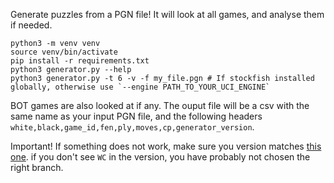 Generate puzzles from a PGN file! It will look at all games, and analyse them if needed.

```
python3 -m venv venv
source venv/bin/activate
pip install -r requirements.txt
python3 generator.py --help
python3 generator.py -t 6 -v -f my_file.pgn # If stockfish installed globally, otherwise use `--engine PATH_TO_YOUR_UCI_ENGINE`
```

BOT games are also looked at if any. The ouput file will be a csv with the same name as your input PGN file, and the following headers `white,black,game_id,fen,ply,moves,cp,generator_version`.

Important! If something does not work, make sure you version matches [this one](https://github.com/kraktus/lichess-puzzler/blob/730329a24e0a402f760b1392320bdaaada052ce2/generator/generator.py#L22). if you don't see `WC` in the version, you have probably not chosen the right branch.
